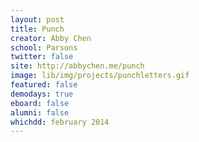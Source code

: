 ```yaml
---
layout: post
title: Punch
creator: Abby Chen
school: Parsons
twitter: false
site: http://abbychen.me/punch
image: lib/img/projects/punchletters.gif
featured: false
demodays: true
eboard: false
alumni: false
whichdd: february 2014
---
```


